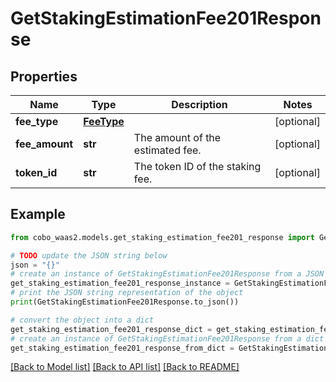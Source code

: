 # GetStakingEstimationFee201Response


## Properties

Name | Type | Description | Notes
------------ | ------------- | ------------- | -------------
**fee_type** | [**FeeType**](FeeType.md) |  | [optional] 
**fee_amount** | **str** | The amount of the estimated fee. | [optional] 
**token_id** | **str** | The token ID of the staking fee. | [optional] 

## Example

```python
from cobo_waas2.models.get_staking_estimation_fee201_response import GetStakingEstimationFee201Response

# TODO update the JSON string below
json = "{}"
# create an instance of GetStakingEstimationFee201Response from a JSON string
get_staking_estimation_fee201_response_instance = GetStakingEstimationFee201Response.from_json(json)
# print the JSON string representation of the object
print(GetStakingEstimationFee201Response.to_json())

# convert the object into a dict
get_staking_estimation_fee201_response_dict = get_staking_estimation_fee201_response_instance.to_dict()
# create an instance of GetStakingEstimationFee201Response from a dict
get_staking_estimation_fee201_response_from_dict = GetStakingEstimationFee201Response.from_dict(get_staking_estimation_fee201_response_dict)
```
[[Back to Model list]](../README.md#documentation-for-models) [[Back to API list]](../README.md#documentation-for-api-endpoints) [[Back to README]](../README.md)


